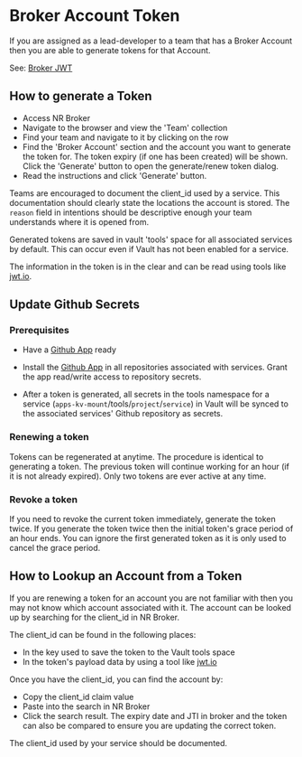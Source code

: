 # Broker Account Token

If you are assigned as a lead-developer to a team that has a Broker Account then you are able to generate tokens for that Account.

See: [Broker JWT](/operations_jwt.md)

## How to generate a Token

* Access NR Broker
* Navigate to the browser and view the 'Team' collection
* Find your team and navigate to it by clicking on the row
* Find the 'Broker Account' section and the account you want to generate the token for. The token expiry (if one has been created) will be shown. Click the 'Generate' button to open the generate/renew token dialog.
* Read the instructions and click 'Generate' button.

Teams are encouraged to document the client_id used by a service. This documentation should clearly state the locations the account is stored. The `reason` field in intentions should be descriptive enough your team understands where it is opened from.

Generated tokens are saved in vault 'tools' space for all associated services by default. This can occur even if Vault has not been enabled for a service.

The information in the token is in the clear and can be read using tools like [jwt.io](https://jwt.io).

## Update Github Secrets

### Prerequisites

* Have a [Github App](https://docs.github.com/en/apps/creating-github-apps/about-creating-github-apps/about-creating-github-apps) ready

* Install the [Github App](https://docs.github.com/en/apps/using-github-apps/installing-your-own-github-app) in all repositories associated with services. Grant the app read/write access to repository secrets.

* After a token is generated, all secrets in the tools namespace for a service (`apps-kv-mount`/tools/`project`/`service`) in Vault will be synced to the associated services' Github repository as secrets.

### Renewing a token

Tokens can be regenerated at anytime. The procedure is identical to generating a token. The previous token will continue working for an hour (if it is not already expired). Only two tokens are ever active at any time.

### Revoke a token

If you need to revoke the current token immediately, generate the token twice. If you generate the token twice then the initial token's grace period of an hour ends. You can ignore the first generated token as it is only used to cancel the grace period.

## How to Lookup an Account from a Token

If you are renewing a token for an account you are not familiar with then you may not know which account associated with it. The account can be looked up by searching for the client_id in NR Broker.

The client_id can be found in the following places:

* In the key used to save the token to the Vault tools space
* In the token's payload data by using a tool like [jwt.io](https://jwt.io)

Once you have the client_id, you can find the account by:

* Copy the client_id claim value
* Paste into the search in NR Broker
* Click the search result. The expiry date and JTI in broker and the token can also be compared to ensure you are updating the correct token.

The client_id used by your service should be documented.
